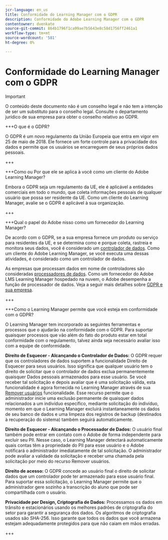 ```yaml
---
jcr-language: en_us
title: Conformidade do Learning Manager com o GDPR
description: Conformidade do Adobe Learning Manager com o GDPR
contentowner: dvenkate
source-git-commit: 864b1796f1ca99ae7b5643e8c58d1756ff2461a1
workflow-type: tm+mt
source-wordcount: '581'
ht-degree: 0%

---
```




# Conformidade do Learning Manager com o GDPR

>[!IMPORTANT]
>
>O conteúdo deste documento não é um conselho legal e não tem a intenção de ser um substituto para o conselho legal. Consulte o departamento jurídico de sua empresa para obter o conselho relativo ao GDPR.

+++O que é o GDPR?

O GDPR é um novo regulamento da União Europeia que entra em vigor em 25 de maio de 2018. Ele fornece um forte controle para a privacidade dos dados e permite que os usuários se encarreguem de seus próprios dados pessoais.

+++

+++Como ou Por que ele se aplica à você como um cliente do Adobe Learning Manager?

Embora o GDPR seja um regulamento da UE, ele é aplicável a entidades comerciais em todo o mundo, que coleta informações pessoais de qualquer usuário que possa ser residente da UE.  Como um cliente do Learning Manager, avalie se o GDPR é aplicável à sua organização.

+++

+++Qual o papel do Adobe nisso como um fornecedor do Learning Manager?

De acordo com o GDPR, se a sua empresa fornece um produto ou serviço para residentes da UE, e se determina como e porque coleta, rastreia e monitora seus dados, você é considerado um [controlador de dados](https://gdpr-info.eu/art-24-gdpr/). Como um cliente do Adobe Learning Manager, se você executa uma dessas atividades, é considerado como um controlador de dados.

As empresas que processam dados em nome de controladores são consideradas  [processadores de dados](https://gdpr-info.eu/art-28-gdpr/). Como um fornecedor do Adobe LMS Learning Manager hospedado na nuvem, o Adobe desempenha a função de processador de dados. Veja a seguir mais detalhes sobre  [GDPR e sua empresa](https://www.adobe.com/privacy/general-data-protection-regulation.html).

+++

+++Como o Learning Manager permite que você esteja em conformidade com o GDPR?

O Learning Manager tem incorporado as seguintes ferramentas e processos que o ajudarão na conformidade com o GDPR. Para suportar quaisquer processos que vão além do fato do produto estar em total conformidade com o regulamento, talvez ainda seja necessário avaliar isso com a equipe de conformidade.

**Direito de Esquecer - Alcançando o Controlador de Dados:** O GDPR requer que os controladores de dados suportem a funcionalidade Direito de Esquecer para seus usuários. Isso significa que qualquer usuário tem o direito de solicitar que o controlador de dados exclua permanentemente quaisquer Dados pessoais armazenados para esse usuário. Se você receber tal solicitação e depois avaliar que é uma solicitação válida, esta funcionalidade é agora fornecida no Learning Manager através de sua [Remover usuários](../administrators/feature-summary/purge-users.md) funcionalidade. Esse recurso permite que o administrador inicie uma exclusão permanente de quaisquer dados relacionados a um indivíduo específico, mediante solicitação do indivíduo, momento em que o Learning Manager excluirá instantaneamente os dados de seu banco de dados e uma limpeza dos registros de backup (destinados à recuperação do sistema) também seguirá automaticamente.

**Direito de Esquecer - Alcançando o Processador de Dados:** O usuário final também pode entrar em contato com o Adobe de forma independente para excluir seu PII. Nesse caso, o Learning Manager detectará automaticamente quais contas têm a propriedade do PII para esse usuário e o Adobe notificará o administrador imediatamente de tal solicitação. O administrador pode avaliar a validade da solicitação e receber uma chamada pela solicitação por meio do recurso Remover usuários.

**Direito de acesso:** O GDPR concede ao usuário final o direito de solicitar dados que um controlador pode ter armazenado para esse usuário final. Para suportar essa solicitação, o Learning Manager permite que o administrador gere sozinho a transcrição do aluno que pode ser compartilhada com o usuário.

**Privacidade por Design, Criptografia de Dados:** Processamos os dados em trânsito e estacionários usando os melhores padrões de criptografia do setor para garantir a segurança dos dados. Os algoritmos de criptografia usados são SHA-256. Isso garante que todos os dados que você armazena estejam adequadamente protegidos para que não caiam em mãos erradas.

+++

